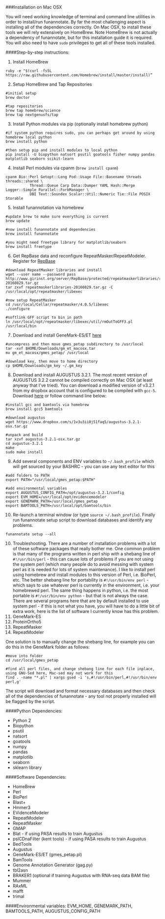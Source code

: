 ###Installation on Mac OSX

You will need working knowledge of terminal and command line utilities in order to install/run funannotate.  By far the most challenging aspect is installing all of the dependencies correctly.  On Mac OSX, to install these tools we will rely extensively on HomeBrew.  Note HomeBrew is not actually a dependency of funannotate, but for this installation guide it is required.  You will also need to have `sudo` privileges to get all of these tools installed.

####Step-by-step instructions:

1) Install HomeBrew
```
ruby -e "$(curl -fsSL https://raw.githubusercontent.com/Homebrew/install/master/install)”
```

2) Setup HomeBrew and Tap Repositories
```
#initial setup
brew doctor

#tap repositories
brew tap homebrew/science
brew tap nextgenusfs/tap
```

3) Install Python modules via pip (optionally install homebrew python)
```
#if system python requires sudo, you can perhaps get around by using homebrew local python
brew install python

#then setup pip and install modules to local python
pip install -U biopython natsort psutil goatools fisher numpy pandas matplotlib seaborn scikit-learn
```

4) Install Perl modules via cpanm (`brew install cpanm`)
```
cpanm Bio::Perl Getopt::Long Pod::Usage File::Basename threads threads::shared \
           Thread::Queue Carp Data::Dumper YAML Hash::Merge Logger::Simple Parallel::ForkManager \
           DBI Text::Soundex Scalar::Util::Numeric Tie::File POSIX Storable 
```
5) Install funannotation via homebrew
```
#update brew to make sure everything is current
brew update

#now install funannotate and dependencies
brew install funannotate

#you might need freetype library for matplotlib/seaborn
brew install freetype
```

6) Get RepBase data and reconfigure RepeatMasker/RepeatModeler. Register for [RepBase](http://www.girinst.org/repbase/)
```
#download RepeatMasker libraries and install
wget --user name --password pass http://www.girinst.org/server/RepBase/protected/repeatmaskerlibraries/repeatmaskerlibraries-20160829.tar.gz
tar zxvf repeatmaskerlibraries-20160829.tar.gz -C /usr/local/opt/repeatmasker/libexec

#now setup RepeatMasker
cd /usr/local/Cellar/repeatmasker/4.0.5/libexec
./configure

#softlink GFF script to bin in path
ln /usr/local/opt/repeatmasker/libexec/util/rmOutToGFF3.pl /usr/local/bin
```

7) Download and install GeneMark-ES/ET [here](http://exon.gatech.edu/GeneMark/license_download.cgi)
```
#uncompress and then move gmes_petap subdirectory to /usr/local
tar -xvf $HOME/Downloads/gm_et_macosx.tar
mv gm_et_macosx/gmes_petap/ /usr/local

#download key, then move to home directory
cp $HOME/Downloads/gm_key ~/.gm_key
```

8) Download and install AUGUSTUS 3.2.1.  The most recent version of AUGUSTUS 3.2.2 cannot be compiled correctly on Mac OSX (at least anyway that I've tried).  You can download a modified version of v3.2.1 from my dropbox account that is configured to be compiled with `gcc-5`.
Download [here](https://www.dropbox.com/s/1v3u3ii0j51faq5/augustus-3.2.1-osx.tar.gz) or follow command line below:
```
#install gcc and bamtools via homebrew
brew install gcc5 bamtools

#download augustus
wget https://www.dropbox.com/s/1v3u3ii0j51faq5/augustus-3.2.1-osx.tar.gz

#unpack and build
tar xzvf augustus-3.2.1-osx.tar.gz
cd augustus-3.2.1
make
sudo make install
```

9) Add several components and ENV variables to `~/.bash_profile` which will get sourced by your BASHRC - you can use any text editor for this
```
#add folders to PATH
export PATH="/usr/local/gmes_petap:$PATH"

#add environmental variables
export AUGUSTUS_CONFIG_PATH=/opt/augustus-3.2.1/config
export EVM_HOME=/usr/local/opt/evidencemodeler
export GENEMARK_PATH=/usr/local/gmes_petap
export BAMTOOLS_PATH=/usr/local/opt/bamtools/bin
```

10) Re-launch a terminal window (or type `source ~/.bash_profile`). Finally run funannotate setup script to download databases and identify any problems.
```
funannotate setup --all
```

10) Troubleshooting.  There are a number of installation problems with a lot of these software packages that really bother me.  One common problem is that many of the programs written in perl ship with a shebang line of `#!/usr/bin/perl` - this can cause lots of problems if you are not using the system perl (which many people do to avoid messing with system perl as it is needed for lots of system maintenance).  I like to install perl using homebrew and install modules to this version of Perl, i.e. BioPerl, etc.  The better shebang line for portability is `#!/usr/bin/env perl` - which says to use whatever perl is currently in the environment, i.e. your homebrewed perl.  The same thing happens in python, i.e. the most portable is `#!/usr/bin/env python` - but that is not always the case.  There are several programs here that are by default installed to use system perl - if this is not what you have, you will have to do a little bit of extra work, here is the list of software I currently know has this problem.
1) GeneMark-ES
2) ProteinOrtho5
3) RepeatMasker
4) RepeatModeler

One solution is to manually change the shebang line, for example you can do this in the GeneMark folder as follows:
```
#move into folder
cd /usr/local/gmes_petap

#find all perl files, and change shebang line for each file inplace, using GNU-Sed here, Mac-sed may not work for this
find . -name "*.pl" | xargs gsed -i 's,#!/usr/bin/perl,#!/usr/bin/env perl,g'
```

The script will download and format necessary databases and then check all of the dependencies of funannotate - any tool not properly installed will be flagged by the script.

####Python Dependencies:
* Python 2
* Biopython
* psutil
* natsort
* goatools
* numpy
* pandas
* matplotlib
* seaborn
* sklearn library

####Software Dependencies:
* HomeBrew
* Perl
* BioPerl
* Blast+
* Hmmer3
* EVidenceModeler
* RepeatModeler
* RepeatMasker
* GMAP
* Blat - if using PASA results to train Augustus
* pslCDnaFilter (kent tools) - if using PASA results to train Augustus
* BedTools
* Augustus
* GeneMark-ES/ET (gmes_petap.pl)
* BamTools
* Genome Annotation Generator (gag.py)
* tbl2asn
* BRAKER1 (optional if training Augustus with RNA-seq data BAM file)
* Mummer
* RAxML
* mafft
* trimal

####Environmental variables:
EVM_HOME, GENEMARK_PATH, BAMTOOLS_PATH, AUGUSTUS_CONFIG_PATH

